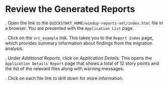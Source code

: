 # Review the Generated Reports

. Open the link to the `QUICKSTART_HOME/windup-reports-xml/index.html` file in a browser. You are presented with the `Application List` page.

. Click on the `src_example` link. This takes you to the `Report Index` page, which provides summary information about findings from the migration analysis.

. Under *Additional Reports*, click on *Application Details*. This opens the `Application Details Report` page that shows a total of 12 story points and the list of the relevant files along with warning messages.

. Click on each file link to drill down for more information.

